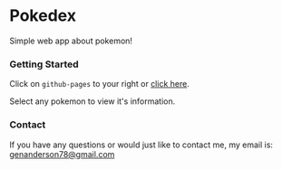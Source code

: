 # Pokedex

Simple web app about pokemon!

### Getting Started

Click on `github-pages` to your right or [click here](https://genanderson.github.io/pokedex/).

Select any pokemon to view it's information.

### Contact

If you have any questions or would just like to contact me, my email is:
[genanderson78@gmail.com](genanderson78@gmail.com)

